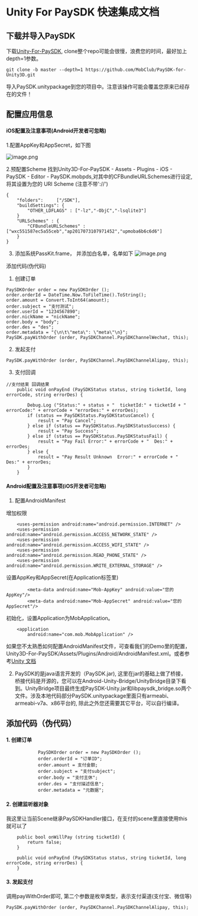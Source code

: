# Unity For PaySDK 快速集成文档

## 下载并导入PaySDK

下载[Unity-For-PaySDK](https://github.com/MobClub/PaySDK-for-Unity3D.git), clone整个repo可能会很慢，浪费您的时间，最好加上depth=1参数。

```
git clone -b master --depth=1 https://github.com/MobClub/PaySDK-for-Unity3D.git
```

导入PaySDK.unitypackage到您的项目中。注意该操作可能会覆盖您原来已经存在的文件！


## 配置应用信息



#### iOS配置及注意事项(Android开发者可忽略)


1.配置AppKey和AppSecret，如下图

![image.png](https://upload-images.jianshu.io/upload_images/2121032-b0e45abe5bee6702.png?imageMogr2/auto-orient/strip%7CimageView2/2/w/1240)


2.预配置Scheme 找到Unity3D-For-PaySDK - Assets - Plugins - iOS - PaySDK - Editor - PaySDK.mobpds,对其中的CFBundleURLSchemes进行设定,将其设置为您的 URI Scheme (注意不带'://') 

```
{
    "folders":     ["/SDK"],
    "buildSettings": { 
        "OTHER_LDFLAGS" : ["-lz","-ObjC","-lsqlite3"]
    }
    "URLSchemes" : {
    	"CFBundleURLSchemes" : ["wxc551587ec5a55ceb","ap2017073107971452","upmoba6b6c6d6"]
    }
}
```

3. 添加系统PassKit.frame， 并添加白名单，名单如下
![image.png](https://upload-images.jianshu.io/upload_images/2121032-3c406eeac72020a6.png?imageMogr2/auto-orient/strip%7CimageView2/2/w/1240)


添加代码(伪代码)

1. 创建订单

```
PaySDKOrder order = new PaySDKOrder ();
order.orderId = DateTime.Now.ToFileTime().ToString();
order.amount = Convert.ToInt64(amount);
order.subject = "支付测试";
order.userId = "1234567890";
order.nickName = "nickName";
order.body = "body";
order.des = "des";
order.metadata = "{\n\t\"meta\": \"meta\"\n}";
PaySDK.payWithOrder (order, PaySDKChannel.PaySDKChannelWechat, this);

``` 

2. 发起支付

```
PaySDK.payWithOrder (order, PaySDKChannel.PaySDKChannelAlipay, this);

```


3. 支付回调

```
//支付结束 回调结果
	public void onPayEnd (PaySDKStatus status, string ticketId, long errorCode, string errorDes) {

		Debug.Log ("Status:" + status + "  ticketId:" + ticketId + "  errorCode:" + errorCode + "errorDes:" + errorDes);
		if (status == PaySDKStatus.PaySDKStatusCancel) {
			result = "Pay Cancel";
		} else if (status == PaySDKStatus.PaySDKStatusSuccess) {
			result = "Pay Success";
		} else if (status == PaySDKStatus.PaySDKStatusFail) {
			result = "Pay Fail Error:" + errorCode + "  Des:" + errorDes;
		} else {
			result = "Pay Result Unknown  Error:" + errorCode + "  Des:" + errorDes;
		}
	} 
```




#### Android配置及注意事项(iOS开发者可忽略)

1. 配置AndroidManifest

增加权限

```
    <uses-permission android:name="android.permission.INTERNET" />
    <uses-permission android:name="android.permission.ACCESS_NETWORK_STATE" />
    <uses-permission android:name="android.permission.ACCESS_WIFI_STATE" />
    <uses-permission android:name="android.permission.READ_PHONE_STATE" />
    <uses-permission android:name="android.permission.WRITE_EXTERNAL_STORAGE" />
```

设置AppKey和AppSecret(在Application标签里)

```
        <meta-data android:name="Mob-AppKey" android:value="您的AppKey"/>
        <meta-data android:name="Mob-AppSecret" android:value="您的AppSecret"/>
```

初始化，设置Application为MobApplication。

```
    <application
        android:name="com.mob.MobApplication" />
```

如果您不太熟悉如何配置AndroidManifest文件，可查看我们的Demo里的配置，Unity3D-For-PaySDK/Assets/Plugins/Android/AndroidManifest.xml。或者参考[Unity 文档](https://docs.unity3d.com/Manual/android-manifest.html)

2. PaySDK的是java语言开发的（PaySDK.jar), 这里在jar的基础上做了桥接， 桥接代码是开源的，您可以在Android-Unity-Bridge/UnityBridge目录下看到。UnityBridge项目最终生成PaySDK-Unity.jar和libpaysdk_bridge.so两个文件。涉及本地代码部分PaySDK.unitypackage里面只有armeabi、armeabi-v7a、x86平台的, 除此之外您还需要其它平台，可以自行编译。

## 添加代码（伪代码）

#### 1. 创建订单

```
            PaySDKOrder order = new PaySDKOrder ();
            order.orderId = "订单ID";
            order.amount = 支付金额;
            order.subject = "支付subject";
            order.body = "支付主休";
            order.des = "支付描述信息";
            order.metadata = "元数据";
```

#### 2. 创建监听器对象

我这里让当前Scene继承PaySDKHandler接口，在支付的scene里直接使用this就可以了

```
    public bool onWillPay (string ticketId) {
        return false;
    }

    public void onPayEnd (PaySDKStatus status, string ticketId, long errorCode, string errorDes) {
    } 
```

#### 3. 发起支付

调用payWithOrder即可, 第二个参数是枚举类型，表示支付渠道(支付宝、微信等)

```
PaySDK.payWithOrder (order, PaySDKChannel.PaySDKChannelAlipay, this);
```

    


